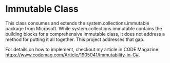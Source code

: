 # Immutable Class

This class consumes and extends the system.collections.immutable package from Microsoft. While system.collections.immutable contains the building blocks for a comprehensive immutable class, it does not address a method for putting it all together. This project addresses that gap.

For details on how to implement, checkout my article in CODE Magazine: https://www.codemag.com/Article/1905041/Immutability-in-C#.
